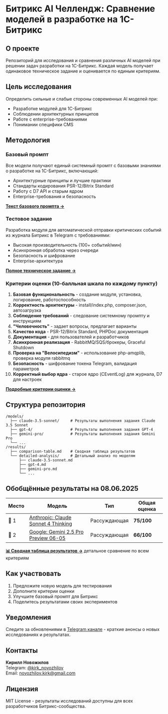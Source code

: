 # Битрикс AI Челлендж: Сравнение моделей в разработке на 1С-Битрикс

## О проекте

Репозиторий для исследования и сравнения различных AI моделей при решении задач разработки на 1С-Битрикс. Каждая модель получает одинаковое техническое задание и оценивается по единым критериям.

## Цель исследования

Определить сильные и слабые стороны современных AI моделей при:
- Разработке модулей для 1С-Битрикс
- Соблюдении архитектурных принципов
- Работе с enterprise-требованиями
- Понимании специфики CMS

## Методология

### Базовый промпт
Все модели получают единый системный промпт с базовыми знаниями о разработке на 1С-Битрикс, включающий:
- Архитектурные принципы и лучшие практики
- Стандарты кодирования PSR-12/Bitrix Standard
- Работу с D7 API и старым ядром
- Enterprise-требования и безопасность

**[Текст базового промпта →](bitrix_prompt.md)**

### Тестовое задание
Разработка модуля для автоматической отправки критических событий из журнала Битрикс в Telegram с требованиями:
- Высокая производительность (100+ событий/мин)
- Асинхронная обработка через очереди
- Безопасность и шифрование
- Enterprise-архитектура

**[Полное техническое задание →](bitrix_ai_challenge.md)**

### Критерии оценки (10-балльная шкала по каждому пункту)
1. **Базовая функциональность** - создание модуля, установка, логирование, работоспособность
2. **Корректность архитектуры** - install/index.php, composer.json, автозагрузка
3. **Соблюдение требований** - следование системному промпту и инструкциям
4. **"Человечность"** - задает вопросы, предлагает варианты
5. **Качество кода** - PSR-12/Bitrix Standard, PHPDoc документация
6. **Документация** - для пользователей и разработчиков
7. **Асинхронная реализация** - RabbitMQ/SQS/брокеры, Graceful Shutdown
8. **Проверка на "Велосипедизм"** - использование php-amqplib, проверка модуля rabbitmq
9. **Безопасность** - шифрование токена Telegram, валидация параметров
10. **Корректный выбор ядра** - старое ядро (CEventLog) для журнала, D7 для настроек


**[Подробные критерии оценки →](criteria.md)**

## Структура репозитория

```
/models/
  ├── claude-3.5-sonnet/     # Результаты выполнения задания Claude 3.5 Sonnet
  ├── gpt-4/                 # Результаты выполнения задания GPT-4
  ├── gemini-pro/            # Результаты выполнения задания Gemini Pro
  └── ...
/results/
  ├── comparison-table.md    # Сводная таблица результатов
  └── detailed-analysis/     # Детальный анализ по моделям
      ├── claude-3.5-sonnet.md
      ├── gpt-4.md
      ├── gemini-pro.md
      └── ...
```

## Обобщённые результаты на 08.06.2025

| Место | Модель | Тип | Общая оценка |
|-------|--------|-----|--------------|
| 🥇 1 | [Anthropic: Claude Sonnet 4 Thinking](results/detailed-analysis/claude-sonnet-4-thinking.md) | Рассуждающая | **75/100** |
| 🥈 2 | [Google: Gemini 2.5 Pro Preview 06-05](results/detailed-analysis/gemini-2.5-pro-preview-0605.md) | Рассуждающая | **66/100** |

**[📊 Сводная таблица результатов →](results/comparison-table.md)** детальное сравнение по всем критериям

## Как участвовать

1. Предложите новую модель для тестирования
2. Дополните критерии оценки
3. Улучшите базовый промпт для Битрикс
4. Поделитесь результатами своих экспериментов

## Уведомления

Следите за обновлениями в [Telegram канале](https://t.me/bxmaximum) - краткие анонсы о новых исследованиях и результатах.

## Контакты

**Кирилл Новожилов**  
Telegram: [@kirk_novozhilov](https://t.me/kirk_novozhilov)  
Email: novozhilov.kirk@gmail.com

## Лицензия

MIT License - результаты исследований доступны для всех разработчиков Битрикс-сообщества. 
